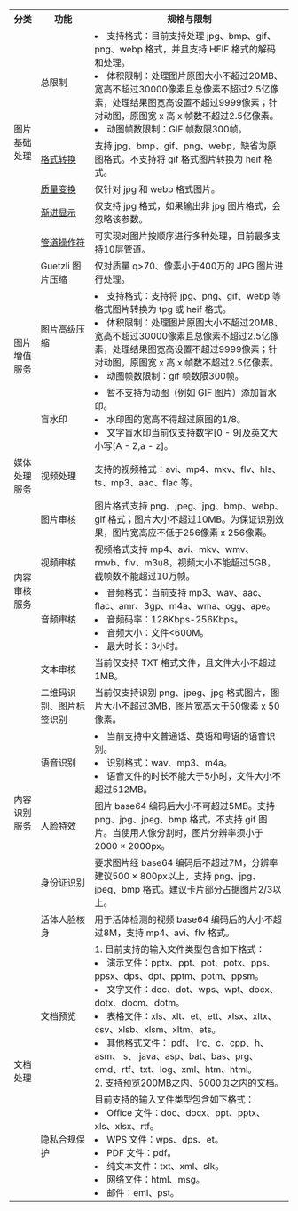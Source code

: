 <table>
   <tr>
      <th>分类</td>
      <th>功能</td>
      <th>规格与限制</td>
   </tr>
   <tr>
      <td rowspan="5">图片基础处理</td>
      <td>总限制</td>
      <td><li>支持格式：目前支持处理 jpg、bmp、gif、png、webp 格式，并且支持 HEIF 格式的解码和处理。<li>体积限制：处理图片原图大小不超过20MB、宽高不超过30000像素且总像素不超过2.5亿像素，处理结果图宽高设置不超过9999像素；针对动图，原图宽 x 高 x 帧数不超过2.5亿像素。<li>动图帧数限制：GIF 帧数限300帧。</td>
   </tr>
   <tr>
      <td> <a href="https://intl.cloud.tencent.com/document/product/1045/33716">格式转换</a></td>
      <td>支持 jpg、bmp、gif、png、webp，缺省为原图格式。不支持将 gif 格式图片转换为 heif 格式。</td>
   </tr>
   <tr>
      <td><a href="https://intl.cloud.tencent.com/document/product/1045/33717">质量变换</a></td>
      <td>仅针对 jpg 和 webp 格式图片。</td>
   </tr>
   <tr>
      <td><a href="https://intl.cloud.tencent.com/document/product/1045/33716">渐进显示</a></td>
      <td>仅支持 jpg 格式，如果输出非 jpg 图片格式，会忽略该参数。</td>
   </tr>
   <tr>
      <td><a href="https://intl.cloud.tencent.com/document/product/1045/33727">管道操作符</a></td>
      <td>可实现对图片按顺序进行多种处理，目前最多支持10层管道。</td>
   </tr>
   <tr>
      <td rowspan="3">图片增值服务</td>
      <td>Guetzli 图片压缩</a></td>
      <td>仅对质量 q>70、像素小于400万的 JPG 图片进行处理。</td>
   </tr>
   <tr>
      <td>图片高级压缩</a></td>
      <td><li>支持格式：支持将 jpg、png、gif、webp 等格式图片转换为 tpg 或 heif 格式。<li>体积限制：处理图片原图大小不超过20MB、宽高不超过30000像素且总像素不超过2.5亿像素，处理结果图宽高设置不超过9999像素；针对动图，原图宽 x 高 x 帧数不超过2.5亿像素。<li>动图帧数限制：gif 帧数限300帧。</td>
   </tr>
   <tr>
      <td>盲水印</a></td>
      <td><li>暂不支持为动图（例如 GIF 图片）添加盲水印。<li>水印图的宽高不得超过原图的1/8。<li>文字盲水印当前仅支持数字[0 - 9]及英文大小写[A - Z,a - z]。</td>
   </tr>
   <tr>
      <td>媒体处理服务</td>
      <td>视频处理</a></td>
      <td>支持的视频格式：avi、mp4、mkv、flv、hls、ts、mp3、aac、flac 等。</td>
   </tr>
   <tr>
      <td rowspan="4">内容审核服务</td>
      <td>图片审核</a></td>
      <td>图片格式支持 png、jpeg、jpg、bmp、webp、gif 格式；图片大小不超过10MB。为保证识别效果，图片宽高应不低于256像素 x 256像素。</td>
   </tr>
   <tr>
      <td>视频审核</a></td>
      <td>视频格式支持 mp4、avi、mkv、wmv、rmvb、flv、m3u8，视频大小不能超过5GB，截帧数不能超过10万帧。</td>
   </tr>
   <tr>
      <td>音频审核</a></td>
      <td><li>音频格式：当前支持 mp3、wav、aac、flac、amr、3gp、m4a、wma、ogg、ape。<li>音频码率：128Kbps-256Kbps。<li>音频大小：文件<600M。<li>最大时长：3小时。</td>
   </tr>
   <tr>
      <td>文本审核</a></td>
      <td>当前仅支持 TXT 格式文件，且文件大小不超过1MB。</td>
   </tr>
   <tr>
      <td rowspan="5">内容识别服务</td>
      <td>二维码识别</a>、图片标签识别</a></td>
      <td>当前仅支持识别 png、jpeg、jpg 格式图片，图片大小不超过3MB，图片宽高大于50像素 x 50像素。</td>
   </tr>
   <tr>
      <td>语音识别</a></td>
      <td><li>当前支持中文普通话、英语和粤语的语音识别。<li>识别格式：wav、mp3、m4a。<li>语音文件的时长不能大于5小时，文件大小不超过512MB。</td>
   </tr>
   <tr>
      <td>人脸特效</a></td>
      <td>图片 base64 编码后大小不可超过5MB。支持 png、jpg、jpeg、bmp 格式，不支持 gif 图片。当使用人像分割时，图片分辨率须小于2000 × 2000px。</td>
   </tr>
   <tr>
      <td>身份证识别</a></td>
      <td>要求图片经 base64 编码后不超过7M，分辨率建议500 × 800px以上，支持 png、jpg、jpeg、bmp 格式。建议卡片部分占据图片2/3以上。</td>
   </tr>
   <tr>
      <td>活体人脸核身</a></td>
      <td>用于活体检测的视频 base64 编码后的大小不超过8M，支持 mp4、avi、flv 格式。</td>
   </tr>
   <tr>
      <td rowspan="2">文档处理</td>
      <td>文档预览</a></td>
      <td>1. 目前支持的输入文件类型包含如下格式：<li>演示文件：pptx、ppt、pot、potx、pps、ppsx、dps、dpt、pptm、potm、ppsm。<li>文字文件：doc、dot、wps、wpt、docx、dotx、docm、dotm。 <li>表格文件：xls、xlt、et、ett、xlsx、xltx、csv、xlsb、xlsm、xltm、ets。 <li>其他格式文件： pdf、 lrc、c、cpp、h、asm、 s、 java、asp、bat、bas、prg、cmd、rtf、txt、log、xml、htm、html。 <br>2. 支持预览200MB之内、5000页之内的文档。</td>
   </tr>
   <tr>
      <td>隐私合规保护</a></td>
      <td>目前支持的输入文件类型包含如下格式： <li>Office 文件：doc、docx、ppt、pptx、xls、xlsx、rtf。<li>WPS 文件：wps、dps、et。<li>PDF 文件：pdf。<li>纯文本文件：txt、xml、slk。<li>网络文件：html、msg。<li>邮件：eml、pst。</td>
   </tr>
</table>

